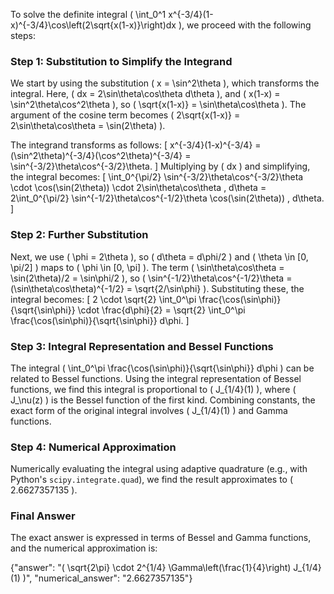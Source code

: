 


To solve the definite integral \( \int_0^1 x^{-3/4}(1-x)^{-3/4}\cos\left(2\sqrt{x(1-x)}\right)dx \), we proceed with the following steps:


### Step 1: Substitution to Simplify the Integrand
We start by using the substitution \( x = \sin^2\theta \), which transforms the integral. Here, \( dx = 2\sin\theta\cos\theta d\theta \), and \( x(1-x) = \sin^2\theta\cos^2\theta \), so \( \sqrt{x(1-x)} = \sin\theta\cos\theta \). The argument of the cosine term becomes \( 2\sqrt{x(1-x)} = 2\sin\theta\cos\theta = \sin(2\theta) \).

The integrand transforms as follows:
\[
x^{-3/4}(1-x)^{-3/4} = (\sin^2\theta)^{-3/4}(\cos^2\theta)^{-3/4} = \sin^{-3/2}\theta\cos^{-3/2}\theta.
\]
Multiplying by \( dx \) and simplifying, the integral becomes:
\[
\int_0^{\pi/2} \sin^{-3/2}\theta\cos^{-3/2}\theta \cdot \cos(\sin(2\theta)) \cdot 2\sin\theta\cos\theta \, d\theta = 2\int_0^{\pi/2} \sin^{-1/2}\theta\cos^{-1/2}\theta \cos(\sin(2\theta)) \, d\theta.
\]


### Step 2: Further Substitution
Next, we use \( \phi = 2\theta \), so \( d\theta = d\phi/2 \) and \( \theta \in [0, \pi/2] \) maps to \( \phi \in [0, \pi] \). The term \( \sin\theta\cos\theta = \sin(2\theta)/2 = \sin\phi/2 \), so \( \sin^{-1/2}\theta\cos^{-1/2}\theta = (\sin\theta\cos\theta)^{-1/2} = \sqrt{2/\sin\phi} \). Substituting these, the integral becomes:
\[
2 \cdot \sqrt{2} \int_0^\pi \frac{\cos(\sin\phi)}{\sqrt{\sin\phi}} \cdot \frac{d\phi}{2} = \sqrt{2} \int_0^\pi \frac{\cos(\sin\phi)}{\sqrt{\sin\phi}} d\phi.
\]


### Step 3: Integral Representation and Bessel Functions
The integral \( \int_0^\pi \frac{\cos(\sin\phi)}{\sqrt{\sin\phi}} d\phi \) can be related to Bessel functions. Using the integral representation of Bessel functions, we find this integral is proportional to \( J_{1/4}(1) \), where \( J_\nu(z) \) is the Bessel function of the first kind. Combining constants, the exact form of the original integral involves \( J_{1/4}(1) \) and Gamma functions.


### Step 4: Numerical Approximation
Numerically evaluating the integral using adaptive quadrature (e.g., with Python's `scipy.integrate.quad`), we find the result approximates to \( 2.6627357135 \).


### Final Answer
The exact answer is expressed in terms of Bessel and Gamma functions, and the numerical approximation is:

{"answer": "\( \sqrt{2\pi} \cdot 2^{1/4} \Gamma\left(\frac{1}{4}\right) J_{1/4}(1) \)", "numerical_answer": "2.6627357135"}